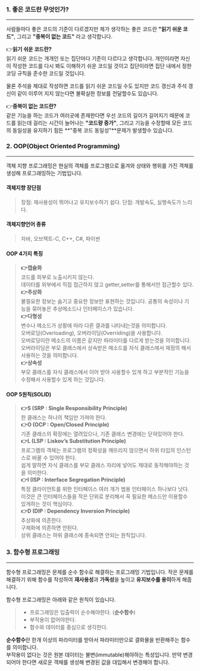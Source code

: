 ### 1. 좋은 코드란 무엇인가?
---

사람들마다 좋은 코드의 기준이 다르겠지만 제가 생각하는 좋은 코드란 **"읽기 쉬운 코드"**, 그리고 **"중복이 없는 코드"** 라고 생각합니다.

 👉**읽기 쉬운 코드란?**  
읽기 쉬운 코드는 개개인 또는 집단마다 기준이 다르다고 생각합니다. 개인이라면 자신이 작성한 코드를 다시 봐도 이해하기 쉬운 코드일 것이고 집단이라면 집단 내에서 정한 코딩 규칙을 준수한 코드일 것입니다. 

물론 주석을 제대로 작성하면 코드를 읽기 쉬운 코드일 수도 있지만 코드 갱신과 주석 갱신이 같이 이루어 지지 않는다면 불확실한 정보를 전달할수도 있습니다.

 👉**중복이 없는 코드란?**  
같은 기능을 하는 코드가 여러곳에 존재한다면 우선 코드의 길이가 길어지기 때문에 코드를 읽는데 걸리는 시간이 늘어나는 **"코드량 증가"**, 그리고 기능을 수정할때 모든 코드의 동일성을 유지하기 힘든 **"중복 코드 동일성"**문제가 발생할수 있습니다.

### 2. OOP(Object Oriented Programming)
---
객체 지향 프로그래밍은 현실의 객체를 프로그램으로 옮겨와 상태와 행위를 가진 객체를 생성해 프로그래밍하는 기법입니다. 

#### 객체지향 장단점
> 장점: 재사용성이 뛰어나고 유지보수하기 쉽다.
단점: 개발속도, 실행속도가 느리다.

#### 객체지향언어 종류
> 자바, 오브젝트-C, C++, C#, 파이썬

#### OOP 4가지 특징
>**👉캡슐화**    
코드를 외부로 노출시키지 않는다.  
데이터를 외부에서 직접 접근하지 않고 getter,setter를 통해서만 접근할수 있다.  
**👉추상화**  
>불필요한 정보는 숨기고 중요한 정보만 표현하는 것입니다. 공통의 속성이나 기능을 묶어놓은 추상메소드나 인터페이스가 있습니다.  
**👉다형성**  
>변수나 메소드가 상황에 따라 다른 결과를 나타내는것을 의미합니다.  
오버로딩(Overloading), 오버라이딩(Overriding)을 사용합니다.  
오버로딩이란 메소드의 이름은 같지만 파라미터를 다르게 받는것을 의미합니다.  
오버라이딩은 부모 클래스에서 상속받은 메소드를 자식 클래스에서 재정의 해서 사용하는 것을 의미합니다.  
**👉상속성**  
>부모 클래스를 자식 클래스에서 이어 받아 사용할수 있게 하고 부분적인 기능을 수정해서 사용할수 있게 하는 것입니다.  
  
#### OOP 5원칙(SOLID)
> **👉S (SRP : Single Responsibility Principle)**  
한 클래스는 하나의 책임만 가져야 한다.  
**👉O (OCP : Open/Closed Principle)**  
기존 클래스의 확장에는 열려있으나, 기존 클래스 변경에는 닫혀있어야 한다.  
**👉L (LSP : Liskov’s Substitution Principle)**  
프로그램의 객체는 프로그램의 정확성을 깨뜨리지 않으면서 하위 타입의 인스턴스로 바꿀 수 있어야 한다.   
쉽게 말하면 자식 클래스를 부모 클래스 자리에 넣어도 제대로 동작해야하는 것을 의미한다.  
**👉I (ISP : Interface Segregation Principle)**  
특정 클라이언트를 위한 인터페이스 여러 개가 범용 인터페이스 하나보다 낫다.   
이것은 큰 인터페이스들을 작은 단위로 분리해서 꼭 필요한 메소드만 이용할수 있게하는 것이 핵심이다.  
**👉D (DIP : Dependency Inversion Principle)**  
추상화에 의존한다.   
구체화에 의존하면 안된다.  
상위 클래스는 하위 클래스에 종속되면 안되는 원칙입니다.  

### 3. 함수형 프로그래밍
---
함수형 프로그래밍은 문제를 순수 함수로 해결하는 프로그래밍 기법입니다.
작은 문제를 해결하기 위해 함수를 작성하여 **재사용성**과 **가독성**을 높이고 **유지보수를 용이**하게 해줍니다.

함수형 프로그래밍은 아래와 같은 원칙이 있습니다.
> - 프로그래밍은 입출력이 순수해야한다. (**순수함수**)
> - 부작용이 없어야한다.
>  - 함수와 데이터를 중심으로 생각한다.

 **순수함수**란 한개 이상의 파라미터를 받아서 파라미터만으로 결화물을 반환해주는 함수를 의미합니다.  
부작용이 없다는 것은 원본 데이터는 불변(immutable)해야하는 특성입니다. 만약 변경되어야 한다면 새로운 객체를 생성해 변경된 값을 대입해서 변경해야 합니다.  

